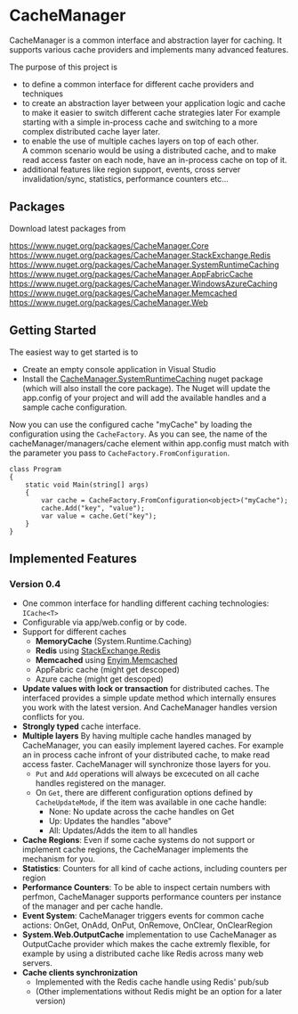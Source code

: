 # CacheManager
CacheManager is a common interface and abstraction layer for caching. It supports various cache providers and implements many advanced features.

The purpose of this project is 

* to define a common interface for different cache providers and techniques
* to create an abstraction layer between your application logic and cache to make it easier to switch different cache strategies later 
For example starting with a simple in-process cache and switching to a more complex distributed cache layer later.
* to enable the use of multiple caches layers on top of each other.   
A common scenario would be using a distributed cache, and to make read access faster on each node, have an in-process cache on top of it.  
* additional features like region support, events, cross server invalidation/sync, statistics, performance counters etc...

## Packages
Download latest packages from

https://www.nuget.org/packages/CacheManager.Core 
https://www.nuget.org/packages/CacheManager.StackExchange.Redis
https://www.nuget.org/packages/CacheManager.SystemRuntimeCaching 
https://www.nuget.org/packages/CacheManager.AppFabricCache 
https://www.nuget.org/packages/CacheManager.WindowsAzureCaching 
https://www.nuget.org/packages/CacheManager.Memcached 
https://www.nuget.org/packages/CacheManager.Web 

## Getting Started
The easiest way to get started is to

* Create an empty console application in Visual Studio
* Install the [CacheManager.SystemRuntimeCaching](https://www.nuget.org/packages/CacheManager.SystemRuntimeCaching ) nuget package (which will also install the core package).
The Nuget will update the app.config of your project and will add the available handles and a sample cache configuration.

Now you can use the configured cache "myCache" by loading the configuration using the `CacheFactory`.
As you can see, the name of the cacheManager/managers/cache element within app.config must match with the parameter you pass to `CacheFactory.FromConfiguration`.

    class Program
    {
        static void Main(string[] args)
        {
            var cache = CacheFactory.FromConfiguration<object>("myCache");
            cache.Add("key", "value");
            var value = cache.Get("key");
        }
    }

## Implemented Features

### Version 0.4

* One common interface for handling different caching technologies: `ICache<T>`
* Configurable via app/web.config or by code.
* Support for different caches
	* **MemoryCache** (System.Runtime.Caching)
	* **Redis** using [StackExchange.Redis](https://github.com/StackExchange/StackExchange.Redis)
	* **Memcached** using [Enyim.Memcached](https://github.com/enyim/EnyimMemcached)
	* AppFabric cache (might get descoped)
	* Azure cache (might get descoped)
* **Update values with lock or transaction** for distributed caches. 
The interfaced provides a simple update method which internally ensures you work with the latest version.
And CacheManager handles version conflicts for you.
* **Strongly typed** cache interface.
* **Multiple layers**
By having multiple cache handles managed by CacheManager, you can easily implement layered caches. For example an in process cache infront of your distributed cache, to make read access faster.
CacheManager will synchronize those layers for you. 
	* `Put` and `Add` operations will always be excecuted on all cache handles registered on the manager.
	* On `Get`, there are different configuration options defined by `CacheUpdateMode`, if the item was available in one cache handle:
		* None: No update across the cache handles on Get
		* Up: Updates the handles "above"
		* All: Updates/Adds the item to all handles
* **Cache Regions**: Even if some cache systems do not support or implement cache regions, the CacheManager implements the mechanism for you.
* **Statistics**: Counters for all kind of cache actions, including counters per region
* **Performance Counters**: To be able to inspect certain numbers with perfmon, CacheManager supports performance counters per instance of the manager and per cache handle.
* **Event System**: CacheManager triggers events for common cache actions:
OnGet, OnAdd, OnPut, OnRemove, OnClear, OnClearRegion
* **System.Web.OutputCache** implementation to use CacheManager as OutputCache provider which makes the cache extremly flexible, for example by using a distributed cache like Redis across many web servers.
* **Cache clients synchronization** 
	* Implemented with the Redis cache handle using Redis' pub/sub
	* (Other implementations without Redis might be an option for a later version)

